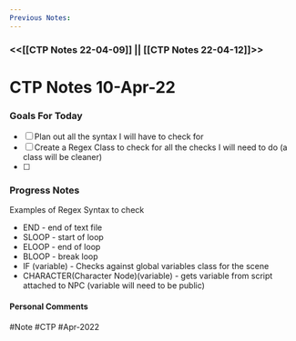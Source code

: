 ```yaml
---
Previous Notes: 
---
```

### <<[[CTP Notes 22-04-09]] || [[CTP Notes 22-04-12]]>> ###


# CTP Notes 10-Apr-22

### Goals For Today
- [ ] Plan out all the syntax I will have to check for 
- [ ] Create a Regex Class to check for all the checks I will need to do (a class will be cleaner)
- [ ] 

### Progress Notes
Examples of Regex Syntax to check
- END - end of text file
- SLOOP - start of loop
- ELOOP - end of loop
- BLOOP - break loop
- IF (variable) - Checks against global variables class for the scene
- CHARACTER(Character Node)(variable) - gets variable from script attached to NPC (variable will need to be public)






#### Personal Comments


#Note #CTP #Apr-2022